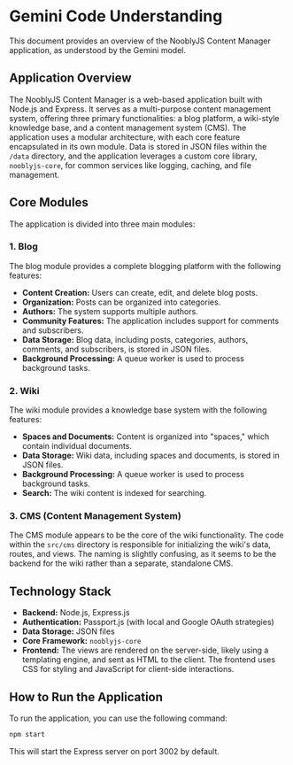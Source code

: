 # Gemini Code Understanding

This document provides an overview of the NooblyJS Content Manager application, as understood by the Gemini model.

## Application Overview

The NooblyJS Content Manager is a web-based application built with Node.js and Express. It serves as a multi-purpose content management system, offering three primary functionalities: a blog platform, a wiki-style knowledge base, and a content management system (CMS). The application uses a modular architecture, with each core feature encapsulated in its own module. Data is stored in JSON files within the `/data` directory, and the application leverages a custom core library, `nooblyjs-core`, for common services like logging, caching, and file management.

## Core Modules

The application is divided into three main modules:

### 1. Blog

The blog module provides a complete blogging platform with the following features:

- **Content Creation:** Users can create, edit, and delete blog posts.
- **Organization:** Posts can be organized into categories.
- **Authors:** The system supports multiple authors.
- **Community Features:** The application includes support for comments and subscribers.
- **Data Storage:** Blog data, including posts, categories, authors, comments, and subscribers, is stored in JSON files.
- **Background Processing:** A queue worker is used to process background tasks.

### 2. Wiki

The wiki module provides a knowledge base system with the following features:

- **Spaces and Documents:** Content is organized into "spaces," which contain individual documents.
- **Data Storage:** Wiki data, including spaces and documents, is stored in JSON files.
- **Background Processing:** A queue worker is used to process background tasks.
- **Search:** The wiki content is indexed for searching.

### 3. CMS (Content Management System)

The CMS module appears to be the core of the wiki functionality. The code within the `src/cms` directory is responsible for initializing the wiki's data, routes, and views. The naming is slightly confusing, as it seems to be the backend for the wiki rather than a separate, standalone CMS.

## Technology Stack

- **Backend:** Node.js, Express.js
- **Authentication:** Passport.js (with local and Google OAuth strategies)
- **Data Storage:** JSON files
- **Core Framework:** `nooblyjs-core`
- **Frontend:** The views are rendered on the server-side, likely using a templating engine, and sent as HTML to the client. The frontend uses CSS for styling and JavaScript for client-side interactions.

## How to Run the Application

To run the application, you can use the following command:

```bash
npm start
```

This will start the Express server on port 3002 by default.
